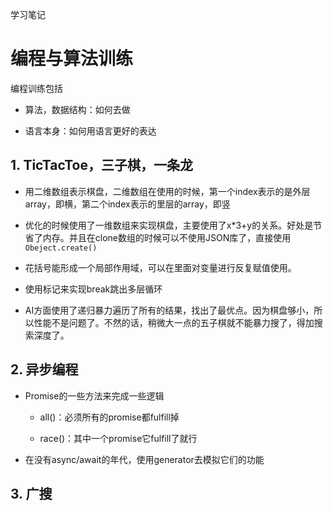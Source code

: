 学习笔记

# 编程与算法训练

编程训练包括

- 算法，数据结构：如何去做

- 语言本身：如何用语言更好的表达

## 1. TicTacToe，三子棋，一条龙

- 用二维数组表示棋盘，二维数组在使用的时候，第一个index表示的是外层array，即横，第二个index表示的里层的array，即竖

- 优化的时候使用了一维数组来实现棋盘，主要使用了x*3+y的关系。好处是节省了内存。并且在clone数组的时候可以不使用JSON库了，直接使用`Obeject.create()`

- 花括号能形成一个局部作用域，可以在里面对变量进行反复赋值使用。

- 使用标记来实现break跳出多层循环

- AI方面使用了递归暴力遍历了所有的结果，找出了最优点。因为棋盘够小，所以性能不是问题了。不然的话，稍微大一点的五子棋就不能暴力搜了，得加搜索深度了。

## 2. 异步编程

- Promise的一些方法来完成一些逻辑

  - all()：必须所有的promise都fulfill掉

  - race()：其中一个promise它fulfill了就行

- 在没有async/await的年代，使用generator去模拟它们的功能

## 3. 广搜

